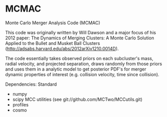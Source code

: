 MCMAC
=====

Monte Carlo Merger Analysis Code (MCMAC)

This code was originally written by Will Dawson and a major focus of his 2012 paper:
The Dynamics of Merging Clusters: A Monte Carlo Solution Applied to the Bullet and Musket
Ball Clusters (http://adsabs.harvard.edu/abs/2012arXiv1210.0014D).

The code essentially takes observed priors on each subcluster's mass, radial velocity, and
projected separation, draws randomly from those priors and uses them in a analytic model
to get posterior PDF's for merger dynamic properties of interest (e.g. collision velocity,
time since collision).

Dependencies:
Standard
- numpy
- scipy
MCC utilities (see git://github.com/MCTwo/MCCutils.git)
- profiles
- cosmo
